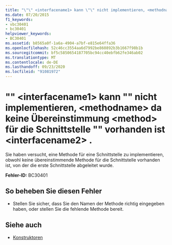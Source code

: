 ```yaml
---
title: "\"\" <interfacename1> kann \"\" nicht implementieren, <methodname> da keine Übereinstimmung <method> für die Schnittstelle \"\" vorhanden ist <interfacename2> ."
ms.date: 07/20/2015
f1_keywords:
- vbc30401
- bc30401
helpviewer_keywords:
- BC30401
ms.assetid: b8565a0f-1a6a-4904-a7bf-e815e64ffa36
ms.openlocfilehash: 52c46cc3554aa6d7992be860892b3b1667f98b1b
ms.sourcegitcommit: bf5c5850654187705bc94cc40ebfb62fe346ab02
ms.translationtype: MT
ms.contentlocale: de-DE
ms.lasthandoff: 09/23/2020
ms.locfileid: "91081972"
---
```

# <a name="interfacename1-cannot-implement-methodname-because-there-is-no-matching-method-on-interface-interfacename2"></a>"" \<interfacename1> kann "" nicht implementieren, \<methodname> da keine Übereinstimmung \<method> für die Schnittstelle "" vorhanden ist \<interfacename2> .

Sie haben versucht, eine Methode für eine Schnittstelle zu implementieren, obwohl keine übereinstimmende Methode für die Schnittstelle vorhanden ist, von der die erste Schnittstelle abgeleitet wurde.  
  
 **Fehler-ID:** BC30401  
  
## <a name="to-correct-this-error"></a>So beheben Sie diesen Fehler  
  
- Stellen Sie sicher, dass Sie den Namen der Methode richtig eingegeben haben, oder stellen Sie die fehlende Methode bereit.  
  
## <a name="see-also"></a>Siehe auch

- [Konstruktoren](../programming-guide/concepts/object-oriented-programming.md#constructors)
